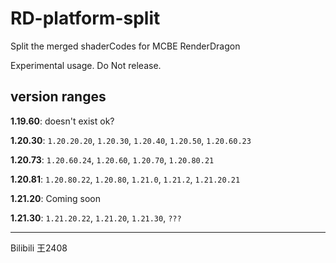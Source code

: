 # RD-platform-split
Split the merged shaderCodes for MCBE RenderDragon

Experimental usage. Do Not release.

version ranges
---
  **1.19.60**: doesn't exist ok?

  **1.20.30**: `1.20.20.20`, `1.20.30`, `1.20.40`, `1.20.50`, `1.20.60.23`

  **1.20.73**: `1.20.60.24`, `1.20.60`, `1.20.70`, `1.20.80.21`

  **1.20.81**: `1.20.80.22`, `1.20.80`, `1.21.0`, `1.21.2`, `1.21.20.21` 

  **1.21.20**: Coming soon 

  **1.21.30**: `1.21.20.22`, `1.21.20`, `1.21.30`, `???`

---
Bilibili 王2408
